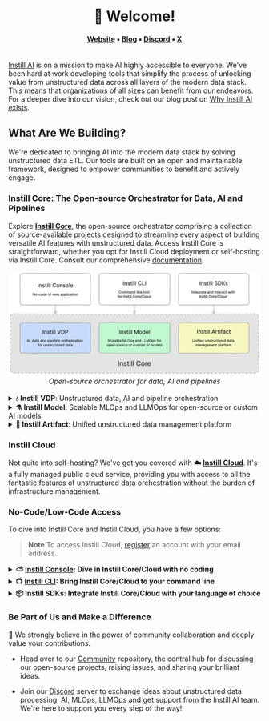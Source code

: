 <h1 align="center"> 
  👋 Welcome!
</h1>
<h4 align="center">
    <a href="https://www.instill.tech/?utm_source=github&utm_medium=banner&utm_campaign=org_readme">Website</a> ▪︎
    <a href="https://www.instill.tech/blog/?utm_source=github&utm_medium=banner&utm_campaign=org_readme">Blog</a> ▪︎
    <a href="https://discord.gg/sevxWsqpGh">Discord</a> ▪︎
    <a href="https://x.com/instill_tech">X</a>
    <br/><br/>
</h4>

[Instill AI](https://www.instill.tech/?utm_source=github&utm_medium=banner&utm_campaign=org_readme) is on a mission to make AI highly accessible to everyone. We've been hard at work developing tools that simplify the process of unlocking value from unstructured data across all layers of the modern data stack. This means that organizations of all sizes can benefit from our endeavors. For a deeper dive into our vision, check out our blog post on [Why Instill AI exists](https://blog.instill.tech/why-instill-ai-exists/?utm_source=github&utm_medium=banner&utm_campaign=org_readme).

## What Are We Building?

We're dedicated to bringing AI into the modern data stack by solving unstructured data ETL. Our tools are built on an open and maintainable framework, designed to empower communities to benefit and actively engage.

### Instill Core: The Open-source Orchestrator for Data, AI and Pipelines

Explore **[Instill Core](https://github.com/instill-ai/core)**, the open-source orchestrator comprising a collection of source-available projects designed to streamline every aspect of building versatile AI features with unstructured data. Access Instill Core is straightforward, whether you opt for Instill Cloud deployment or self-hosting via Instill Core. Consult our comprehensive [documentation](https://www.instill.tech/docs/latest/core/deployment).

<div align="center">
  <img src="https://raw.githubusercontent.com/instill-ai/.github/main/img/instill-projects.svg" >
  <br>
    <em>Open-source orchestrator for data, AI and pipelines</em>
</div>

<br>

<details>
  <summary><b>💧 Instill VDP</b>: Unstructured data, AI and pipeline orchestration</summary><br>
  
  **Instill VDP**, also known as **VDP (Versatile Data Pipeline)**, serves as a powerful data orchestrator tailored to address unstructured data ETL challenges.

  - Simplify the journey of processing unstructured data from diverse sources, including AI applications, cloud/on-prem storage, and IoT devices. Utilize AI models and embed business logic to transform raw data into meaningful insights and actionable formats. Efficiently load processed data to warehouses, applications, or other destinations.
  - Build flexible, durable pipelines with features like failover, automatic retries, rate limiting, and batching to handle high-volume data straight out of the box.
</details>

<details>
  <summary><b>⚗️ Instill Model</b>: Scalable MLOps and LLMOps for open-source or custom AI models</summary><br>

  **Instill Model**, or simply **Model**, an advanced ModelOps/LLMOps platform focused on empowering users to seamlessly import, serve, fine-tune, and monitor Machine Learning (ML) models for continuous optimization.
</details>

<details>
  <summary><b>💾 Instill Artifact</b>: Unified unstructured data management platform</summary><br>

  **Instill Artifact**, or simply **Artifact**, is your platform for transforming documents (e.g., HTML, PDF, CSV, PPTX, DOC), images (e.g., JPG, PNG, TIFF), audio (e.g., WAV, MP3 ) and video (e.g., MP4, MOV) of various formats into a unified AI-ready format. It ensures your data is clean, curated, and ready for extracting insights and building your knowledge base.
</details>

### Instill Cloud

Not quite into self-hosting? We've got you covered with **☁️ [Instill Cloud](https://instill.tech/?utm_source=github&utm_medium=readme&utm_campaign=community)**. It's a fully managed public cloud service, providing you with access to all the fantastic features of unstructured data orchestration without the burden of infrastructure management.

### No-Code/Low-Code Access

To dive into Instill Core and Instill Cloud, you have a few options:

> **Note**
> To access Instill Cloud, [register](https://instill.tech/?utm_source=github&utm_medium=readme&utm_campaign=community) an account with your email address.

<details>
  <summary><b>⛅ <a href="https://github.com/instill-ai/console" target="_blank">Instill Console</a>: Dive in Instill Core/Cloud with no coding</b></summary><br>

  **Instill Console**, or **Console** is a user-friendly web-based UI application that improves accessibility and usability across both Instill Core and Instill Cloud. It allows you to dive into the creation of AI apps or the processing of unstructured data without the need for coding skills.

  To access the Instill Core console, please launch Instill Core and navigate to http://localhost:3000. For the Instill Cloud console, simply go to https://instill.tech.
</details>

<details>
  <summary><b>📺 <a href="https://github.com/instill-ai/cli" target="_blank">Instill CLI</a>:  Bring Instill Core/Cloud to your command line</b></summary><br>

  **Instill CLI** enables you to access Instill Core and Instill Cloud from your terminal. It can be installed by `brew install instill-ai/tap/inst` for Linux and macOS. To set up and get started with Instill CLI, head over [here](https://github.com/instill-ai/cli). 
</details>

<details>
  <summary><b>📦 Instill SDKs</a>: Integrate Instill Core/Cloud with your language of choice </b></summary><br>

  **Instill SDKs** make it easy for developers to integrate and interact with Instill Core and Cloud.
  
  - [Python SDK](https://github.com/instill-ai/python-sdk)
  - [TypeScript SDK](https://github.com/instill-ai/typescript-sdk)
  - Stay tuned, as more SDKs are on the way!
</details>

### Be Part of Us and Make a Difference

🙌 We strongly believe in the power of community collaboration and deeply value your contributions. 

- Head over to our [Community](https://github.com/instill-ai/community) repository, the central hub for discussing our open-source projects, raising issues, and sharing your brilliant ideas.

- Join our [Discord](https://discord.gg/sevxWsqpGh) server to exchange ideas about unstructured data processing, AI, MLOps, LLMOps and get support from the Instill AI team. We're here to support you every step of the way!